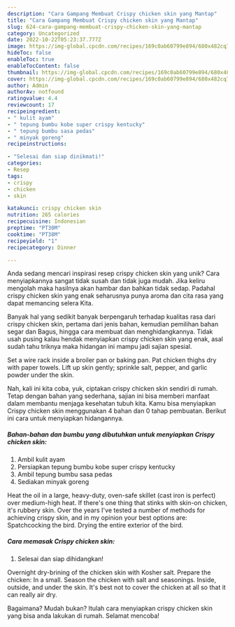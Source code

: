 ```yaml
---
description: "Cara Gampang Membuat Crispy chicken skin yang Mantap"
title: "Cara Gampang Membuat Crispy chicken skin yang Mantap"
slug: 624-cara-gampang-membuat-crispy-chicken-skin-yang-mantap
category: Uncategorized
date: 2022-10-22T05:23:37.777Z
image: https://img-global.cpcdn.com/recipes/169c0ab60799e894/680x482cq70/crispy-chicken-skin-foto-resep-utama.jpg
hideToc: false
enableToc: true
enableTocContent: false
thumbnail: https://img-global.cpcdn.com/recipes/169c0ab60799e894/680x482cq70/crispy-chicken-skin-foto-resep-utama.jpg
cover: https://img-global.cpcdn.com/recipes/169c0ab60799e894/680x482cq70/crispy-chicken-skin-foto-resep-utama.jpg
author: Admin
authorAv: notfound
ratingvalue: 4.4
reviewcount: 17
recipeingredient:
- " kulit ayam"
- " tepung bumbu kobe super crispy kentucky"
- " tepung bumbu sasa pedas"
- " minyak goreng"
recipeinstructions:

- "Selesai dan siap dinikmati!"
categories:
- Resep
tags:
- crispy
- chicken
- skin

katakunci: crispy chicken skin 
nutrition: 265 calories
recipecuisine: Indonesian
preptime: "PT30M"
cooktime: "PT38M"
recipeyield: "1"
recipecategory: Dinner

---
```





Anda sedang mencari inspirasi resep crispy chicken skin yang unik? Cara menyiapkannya sangat tidak susah dan tidak juga mudah. Jika keliru mengolah maka hasilnya akan hambar dan bahkan tidak sedap. Padahal crispy chicken skin yang enak seharusnya punya aroma dan cita rasa yang dapat memancing selera Kita.





Banyak hal yang sedikit banyak berpengaruh terhadap kualitas rasa dari crispy chicken skin, pertama dari jenis bahan, kemudian pemilihan bahan segar dan Bagus, hingga cara membuat dan menghidangkannya. Tidak usah pusing kalau hendak menyiapkan crispy chicken skin yang enak,      asal sudah tahu triknya maka hidangan ini mampu jadi sajian spesial.














Set a wire rack inside a broiler pan or baking pan. Pat chicken thighs dry with paper towels. Lift up skin gently; sprinkle salt, pepper, and garlic powder under the skin.






Nah, kali ini kita coba, yuk, ciptakan crispy chicken skin sendiri di rumah. Tetap dengan bahan yang sederhana, sajian ini bisa memberi manfaat dalam membantu menjaga kesehatan tubuh kita. Kamu bisa menyiapkan Crispy chicken skin menggunakan 4 bahan dan 0 tahap pembuatan. Berikut ini cara untuk menyiapkan hidangannya.

<!--inarticleads1-->

##### Bahan-bahan dan bumbu yang dibutuhkan untuk menyiapkan Crispy chicken skin:

1. Ambil  kulit ayam
1. Persiapkan  tepung bumbu kobe super crispy kentucky
1. Ambil  tepung bumbu sasa pedas
1. Sediakan  minyak goreng


Heat the oil in a large, heavy-duty, oven-safe skillet (cast iron is perfect) over medium-high heat. If there&#39;s one thing that stinks with skin-on chicken, it&#39;s rubbery skin. Over the years I&#39;ve tested a number of methods for achieving crispy skin, and in my opinion your best options are: Spatchcocking the bird. Drying the entire exterior of the bird. 

<!--inarticleads2-->

##### Cara memasak Crispy chicken skin:


1. Selesai dan siap dihidangkan!

Overnight dry-brining of the chicken skin with Kosher salt. Prepare the chicken: In a small. Season the chicken with salt and seasonings. Inside, outside, and under the skin. It&#39;s best not to cover the chicken at all so that it can really air dry. 

Bagaimana? Mudah bukan? Itulah cara menyiapkan crispy chicken skin yang bisa anda lakukan di rumah. Selamat mencoba!
